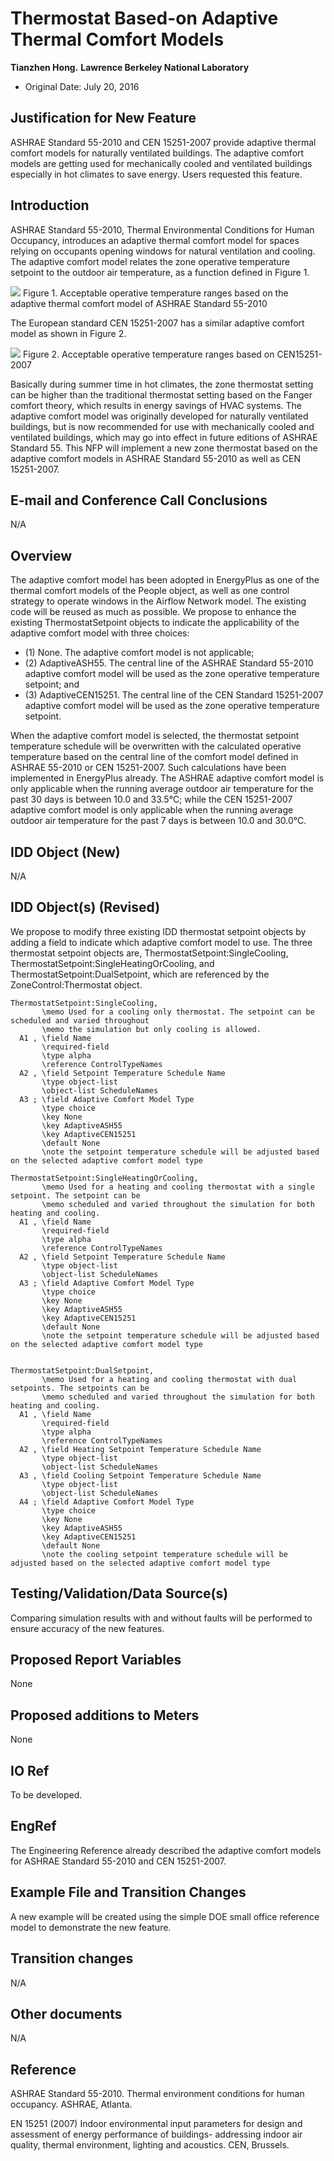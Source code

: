 Thermostat Based-on Adaptive Thermal Comfort Models
================

 **Tianzhen Hong.**
 **Lawrence Berkeley National Laboratory**

 - Original Date: July 20, 2016
 

## Justification for New Feature ##

ASHRAE Standard 55-2010 and CEN 15251-2007 provide adaptive thermal comfort models for naturally ventilated buildings. The adaptive comfort models are getting used for mechanically cooled and ventilated buildings especially in hot climates to save energy. Users requested this feature.

## Introduction ##

ASHRAE Standard 55-2010, Thermal Environmental Conditions for Human Occupancy, introduces an adaptive thermal comfort model for spaces relying on occupants opening windows for natural ventilation and cooling. The adaptive comfort model relates the zone operative temperature setpoint to the outdoor air temperature, as a function defined in Figure 1.

![](AdaptiveComfortThermostat_ASHRAE55.png)
Figure 1. Acceptable operative temperature ranges based on the adaptive thermal comfort model of ASHRAE Standard 55-2010

The European standard CEN 15251-2007 has a similar adaptive comfort model as shown in Figure 2.

![](AdaptiveComfortThermostat_CEN15251.png)
Figure 2. Acceptable operative temperature ranges based on CEN15251-2007

Basically during summer time in hot climates, the zone thermostat setting can be higher than the traditional thermostat setting based on the Fanger comfort theory, which results in energy savings of HVAC systems. The adaptive comfort model was originally developed for naturally ventilated buildings, but is now recommended for use with mechanically cooled and ventilated buildings, which may go into effect in future editions of ASHRAE Standard 55.
This NFP will implement a new zone thermostat based on the adaptive comfort models in ASHRAE Standard 55-2010 as well as CEN 15251-2007.


## E-mail and Conference Call Conclusions ##

N/A

## Overview ##
The adaptive comfort model has been adopted in EnergyPlus as one of the thermal comfort models of the People object, as well as one control strategy to operate windows in the Airflow Network model. The existing code will be reused as much as possible. We propose to enhance the existing ThermostatSetpoint objects to indicate the applicability of the adaptive comfort model with three choices: 
- (1) None. The adaptive comfort model is not applicable; 
- (2) AdaptiveASH55. The central line of the ASHRAE Standard 55-2010 adaptive comfort model will be used as the zone operative temperature setpoint; and 
- (3) AdaptiveCEN15251. The central line of the CEN Standard 15251-2007 adaptive comfort model will be used as the zone operative temperature setpoint. 

When the adaptive comfort model is selected, the thermostat setpoint temperature schedule will be overwritten with the calculated operative temperature based on the central line of the comfort model defined in ASHRAE 55-2010 or CEN 15251-2007. Such calculations have been implemented in EnergyPlus already. The ASHRAE adaptive comfort model is only applicable when the running average outdoor air temperature for the past 30 days is between 10.0 and 33.5°C; while the CEN 15251-2007 adaptive comfort model is only applicable when the running average outdoor air temperature for the past 7 days is between 10.0 and 30.0°C. 


## IDD Object (New) ##

N/A

## IDD Object(s) (Revised) ##

We propose to modify three existing IDD thermostat setpoint objects by adding a field to indicate which adaptive comfort model to use. The three thermostat setpoint objects are, ThermostatSetpoint:SingleCooling, ThermostatSetpoint:SingleHeatingOrCooling, and ThermostatSetpoint:DualSetpoint, which are referenced by the ZoneControl:Thermostat object.

```
ThermostatSetpoint:SingleCooling,
       \memo Used for a cooling only thermostat. The setpoint can be scheduled and varied throughout
       \memo the simulation but only cooling is allowed.
  A1 , \field Name
       \required-field
       \type alpha
       \reference ControlTypeNames
  A2 , \field Setpoint Temperature Schedule Name
       \type object-list
       \object-list ScheduleNames
  A3 ; \field Adaptive Comfort Model Type
       \type choice
       \key None
       \key AdaptiveASH55
       \key AdaptiveCEN15251
       \default None
       \note the setpoint temperature schedule will be adjusted based on the selected adaptive comfort model type

ThermostatSetpoint:SingleHeatingOrCooling,
       \memo Used for a heating and cooling thermostat with a single setpoint. The setpoint can be
       \memo scheduled and varied throughout the simulation for both heating and cooling.
  A1 , \field Name
       \required-field
       \type alpha
       \reference ControlTypeNames
  A2 , \field Setpoint Temperature Schedule Name
       \type object-list
       \object-list ScheduleNames
  A3 ; \field Adaptive Comfort Model Type
       \type choice
       \key None
       \key AdaptiveASH55
       \key AdaptiveCEN15251
       \default None
       \note the setpoint temperature schedule will be adjusted based on the selected adaptive comfort model type


ThermostatSetpoint:DualSetpoint,
       \memo Used for a heating and cooling thermostat with dual setpoints. The setpoints can be
       \memo scheduled and varied throughout the simulation for both heating and cooling.
  A1 , \field Name
       \required-field
       \type alpha
       \reference ControlTypeNames
  A2 , \field Heating Setpoint Temperature Schedule Name
       \type object-list
       \object-list ScheduleNames
  A3 , \field Cooling Setpoint Temperature Schedule Name
       \type object-list
       \object-list ScheduleNames
  A4 ; \field Adaptive Comfort Model Type
       \type choice
       \key None
       \key AdaptiveASH55
       \key AdaptiveCEN15251
       \default None
       \note the cooling setpoint temperature schedule will be adjusted based on the selected adaptive comfort model type

```
 
## Testing/Validation/Data Source(s) ##
Comparing simulation results with and without faults will be performed to ensure accuracy of the new features. 


## Proposed Report Variables ##
None

## Proposed additions to Meters ##
None

## IO Ref ##
To be developed.

## EngRef ##
The Engineering Reference already described the adaptive comfort models for ASHRAE Standard 55-2010 and CEN 15251-2007.

## Example File and Transition Changes ##

A new example will be created using the simple DOE small office reference model to demonstrate the new feature.

## Transition changes ##
N/A

## Other documents ##
N/A

## Reference ##

ASHRAE Standard 55-2010. Thermal environment conditions for human occupancy. ASHRAE, Atlanta.

EN 15251 (2007) Indoor environmental input parameters for design and assessment of energy performance of buildings- addressing indoor air quality, thermal environment, lighting and acoustics. CEN, Brussels.



